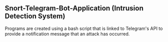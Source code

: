 ## Snort-Telegram-Bot-Application (Intrusion Detection System)

Programs are created using a bash script that is linked to Telegram's API to provide a notification message that an attack has occurred.
